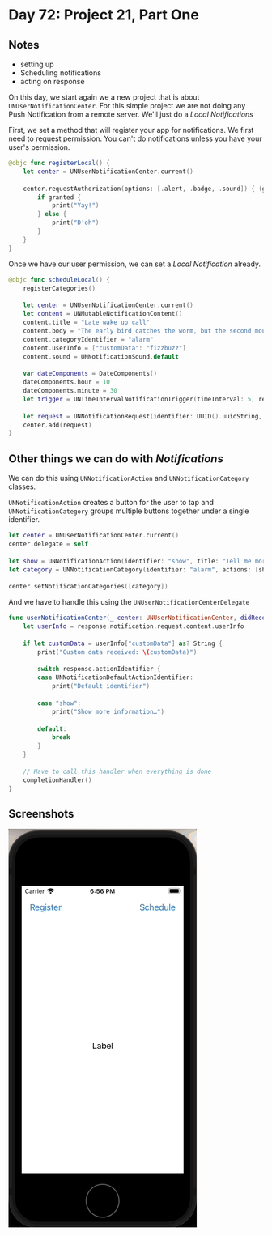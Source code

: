 # Day 72: Project 21, Part One

## Notes

- setting up
- Scheduling notifications
- acting on response


On this day, we start again we a new project that is about `UNUserNotificationCenter`. For this simple project we are not doing any Push Notification from a remote server. We'll just do a _Local Notifications_


First, we set a method that will register your app for notifications. We first need to request permission. You can't do notifications unless you have your user's permission.

```swift
@objc func registerLocal() {
    let center = UNUserNotificationCenter.current()

    center.requestAuthorization(options: [.alert, .badge, .sound]) { (granted, error) in
        if granted {
            print("Yay!")
        } else {
            print("D'oh")
        }
    }
}
```

Once we have our user permission, we can set a _Local Notification_ already.

```swift
@objc func scheduleLocal() {
    registerCategories()
    
    let center = UNUserNotificationCenter.current()
    let content = UNMutableNotificationContent()
    content.title = "Late wake up call"
    content.body = "The early bird catches the worm, but the second mouse gets the cheese."
    content.categoryIdentifier = "alarm"
    content.userInfo = ["customData": "fizzbuzz"]
    content.sound = UNNotificationSound.default
    
    var dateComponents = DateComponents()
    dateComponents.hour = 10
    dateComponents.minute = 30
    let trigger = UNTimeIntervalNotificationTrigger(timeInterval: 5, repeats: false) // Triggers notification after 5 seconds
    
    let request = UNNotificationRequest(identifier: UUID().uuidString, content: content, trigger: trigger)
    center.add(request)
}
```


## Other things we can do with _Notifications_

We can do this using `UNNotificationAction` and `UNNotificationCategory` classes.

`UNNotificationAction` creates a button for the user to tap and `UNNotificationCategory` groups multiple buttons together under a single identifier.

```swift
let center = UNUserNotificationCenter.current()
center.delegate = self

let show = UNNotificationAction(identifier: "show", title: "Tell me more…", options: .foreground)
let category = UNNotificationCategory(identifier: "alarm", actions: [show], intentIdentifiers: [])

center.setNotificationCategories([category])
```

And we have to handle this using the `UNUserNotificationCenterDelegate`

```swift
func userNotificationCenter(_ center: UNUserNotificationCenter, didReceive response: UNNotificationResponse, withCompletionHandler completionHandler: @escaping () -> Void) {
    let userInfo = response.notification.request.content.userInfo

    if let customData = userInfo["customData"] as? String {
        print("Custom data received: \(customData)")

        switch response.actionIdentifier {
        case UNNotificationDefaultActionIdentifier:
            print("Default identifier")

        case "show":
            print("Show more information…")

        default:
            break
        }
    }

    // Have to call this handler when everything is done
    completionHandler()
}
```


## Screenshots
![App-Screenshot](documentation/1.gif)

